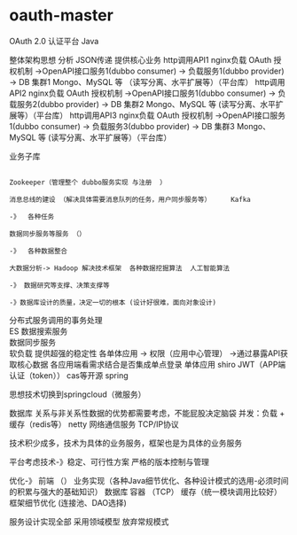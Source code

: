 # oauth-master
OAuth 2.0 认证平台 Java 


整体架构思想 分析
                                           JSON传递                   提供核心业务
  http调用API1 nginx负载  OAuth   授权机制       ->OpenAPI接口服务1(dubbo consumer)  ->   负载服务1(dubbo provider)   ->  DB 集群1  Mongo、MySQL   等 （读写分离、水平扩展等）（平台库）
  http调用API2 nginx负载  OAuth   授权机制       ->OpenAPI接口服务1(dubbo consumer)  ->   负载服务2(dubbo provider)   ->  DB 集群2  Mongo、MySQL   等   (读写分离、水平扩展等）（平台库）
  http调用API3 nginx负载  OAuth   授权机制       ->OpenAPI接口服务1(dubbo consumer)  ->   负载服务3(dubbo provider)   ->  DB 集群3  Mongo、MySQL   等    (读写分离、水平扩展等）（平台库）
  
  
  业务子库
  
  
  
                                                                                  Zookeeper（管理整个 dubbo服务实现 与注册  ）
                                                                                                                                                                                                                                 消息总线的建设 （解决具体需要消息队列的任务，用户同步服务等）     Kafka
                                                                                   -》  各种任务                                                                                                                                             
                                                                                                                                                                                                                                  数据同步服务等服务 （）    
                                                                                   -》  各种数据整合 
                                                                                                                                                                                                                                   大数据分析-> Hadoop 解决技术框架  各种数据挖掘算法  人工智能算法
                                                                                  -》 数据研究等支撑、决策支撑等           
                                                                                  -》数据库设计的质量，决定一切的根本 (设计好很难，面向对象设计)
                                                                                                                                                                                                                                    
                                                                                                                                                                                                                                                                                                                                                                                            
  分布式服务调用的事务处理                                                                                                                                                                                                                                                                                                                                                                                          
 ES 数据搜索服务     
   数据同步服务       
   软负载   提供超强的稳定性
  各单体应用  ->  权限（应用中心管理） ->通过暴露API获取核心数据 
 各应用端看需求结合是否集成单点登录
 单体应用 shiro JWT（APP端认证（token）） cas等开源 spring 
  
  思想技术切换到springcloud（微服务）
  
 数据库 关系与非关系性数据的优势都需要考虑，不能屁股决定脑袋
 并发：负载 + 缓存（redis等） 
 netty 网络通信服务 TCP/IP协议
 
 

 技术积少成多，技术为具体的业务服务，框架也是为具体的业务服务
 
 平台考虑技术-》稳定、可行性方案
 严格的版本控制与管理

优化-》
前端 （）
业务实现（各种Java细节优化、各种设计模式的选用-必须时间的积累与强大的基础知识）
数据库
容器  （TCP）
缓存（统一模块调用比较好）
框架细节优化 (连接池、DAO选择)







服务设计实现全部 采用领域模型 放弃常规模式







    
    
                                                                                                                                                                                                                                    
  
  
  
  
  
  
  
  
  
  
  